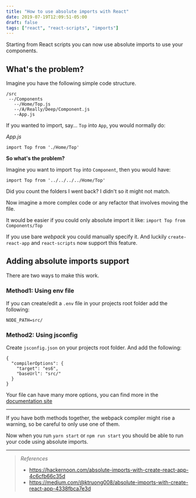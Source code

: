 ```yaml
---
title: "How to use absolute imports with React"
date: 2019-07-19T12:09:51-05:00
draft: false
tags: ["react", "react-scripts", "imports"]
---
```


Starting from React scripts you can now use absolute imports to use your components.

## What's the problem?

Imagine you have the following simple code structure.

```
/src
 --/Components
   --/Home/Top.js
   --/A/Really/Deep/Component.js
   --App.js
```

If you wanted to import, say... `Top` into `App`, you would normally do:

_App.js_
```
import Top from './Home/Top'
```

**So what's the problem?**

Imagine you want to import `Top` into `Component`, then you would have:

```
import Top from '../../../../Home/Top'
```

Did you count the folders I went back? I didn't so it might not match.

Now imagine a more complex code or any refactor that involves moving the file.

It would be easier if you could only absolute import it like:
`import Top from Components/Top`

If you use bare _webpack_ you could manually specify it. And luckily `create-react-app`
and `react-scripts` now support this feature.

## Adding absolute imports support

There are two ways to make this work.

### Method1: Using env file

If you can create/edit a `.env` file in your projects root folder add the following:

```
NODE_PATH=src/
```

### Method2: Using jsconfig

Create `jsconfig.json` on your projects root folder. And add the following:

```
{
  "compilerOptions": {
    "target": "es6",
    "baseUrl": "src/"
  }
}
```

Your file can have many more options, you can find more in the
[documentation site](https://code.visualstudio.com/docs/languages/jsconfig)

---

If you have both methods together, the webpack compiler might rise a warning,
so be careful to only use one of them.

Now when you run `yarn start` or `npm run start` you should be able to run your
code using absolute imports.

---

> *References*
> - https://hackernoon.com/absolute-imports-with-create-react-app-4c6cfb66c35d
> - https://medium.com/@ktruong008/absolute-imports-with-create-react-app-4338fbca7e3d

